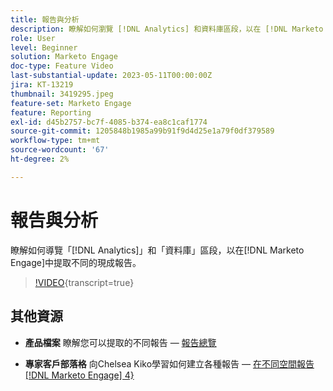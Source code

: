 ```yaml
---
title: 報告與分析
description: 瞭解如何瀏覽 [!DNL Analytics] 和資料庫區段，以在 [!DNL Marketo Engage]中提取不同的現成報告。
role: User
level: Beginner
solution: Marketo Engage
doc-type: Feature Video
last-substantial-update: 2023-05-11T00:00:00Z
jira: KT-13219
thumbnail: 3419295.jpeg
feature-set: Marketo Engage
feature: Reporting
exl-id: d45b2757-bc7f-4085-b374-ea8c1caf1774
source-git-commit: 1205848b1985a99b91f9d4d25e1a79f0df379589
workflow-type: tm+mt
source-wordcount: '67'
ht-degree: 2%

---
```


# 報告與分析

瞭解如何導覽「[!DNL Analytics]」和「資料庫」區段，以在[!DNL Marketo Engage]中提取不同的現成報告。

>[!VIDEO](https://video.tv.adobe.com/v/3446431/?learn=on&captions=chi_hant){transcript=true}

## 其他資源

* **產品檔案**
瞭解您可以提取的不同報告 — [報告總覽](https://experienceleague.adobe.com/docs/marketo/using/product-docs/reporting/reporting-overview.html?lang=zh-Hant&amp;sdid=M7K4SLTS&amp;mv=email&amp;mv2=instreml)

* **專家客戶部落格**
向Chelsea Kiko學習如何建立各種報告 — [在不同空間報告 [!DNL Marketo Engage] 4&rbrace;](https://nation.marketo.com/t5/product-blogs/how-marketo-champion-chelsea-kiko-reports-in-various-marketo/ba-p/242627)
